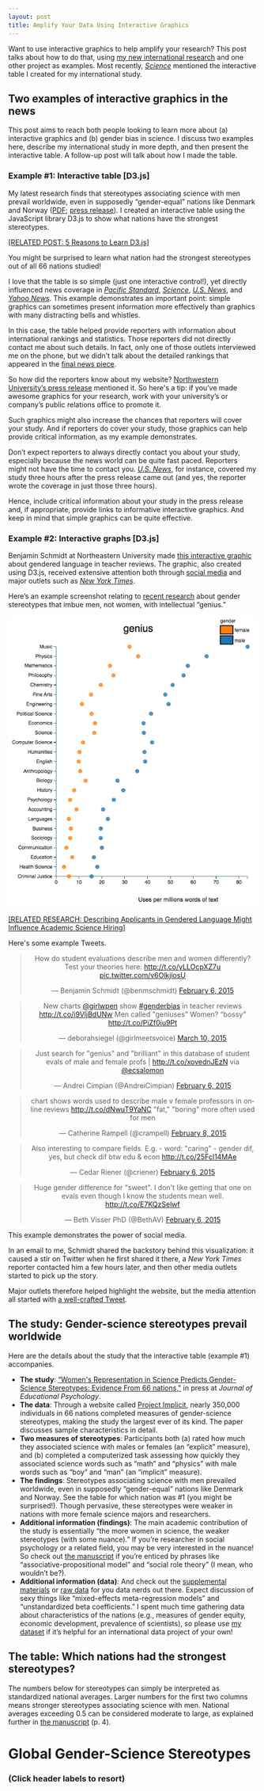 ```yaml
---
layout: post
title: Amplify Your Data Using Interactive Graphics
---
```


Want to use interactive graphics to help amplify your research? This post talks about how to do that, using [my new international research](http://d-miller.github.io/assets/MillerEaglyLinn2015.pdf) and one other project as examples. Most recently, [_Science_](http://news.sciencemag.org/social-sciences/2015/05/science-still-seen-male-profession-according-international-study-gender-bias) mentioned the interactive table I created for my international study.

## Two examples of interactive graphics in the news

This post aims to reach both people looking to learn more about (a) interactive graphics and (b) gender bias in science. I discuss two examples here, describe my international study in more depth, and then present the interactive table. A follow-up post will talk about how I made the table. 

### Example #1: Interactive table [D3.js]

My latest research finds that stereotypes associating science with men prevail worldwide, even in supposedly “gender-equal” nations like Denmark and Norway ([PDF](http://d-miller.github.io/assets/MillerEaglyLinn2015.pdf); [press release](http://www.northwestern.edu/newscenter/stories/2015/05/gender-science-stereotypes-persist-across-the-world.html)). I created an interactive table using the JavaScript library D3.js to show what nations have the strongest stereotypes. 

[[RELATED POST: 5 Reasons to Learn D3.js]](http://d-miller.github.io/Why-Learn-D3/)

You might be surprised to learn what nation had the strongest stereotypes out of all 66 nations studied! 

I love that the table is so simple (just one interactive control!), yet directly influenced news coverage in [_Pacific Standard_](http://www.psmag.com/health-and-behavior/when-it-comes-to-female-scientists-seeing-is-believing), [_Science_](http://news.sciencemag.org/social-sciences/2015/05/science-still-seen-male-profession-according-international-study-gender-bias), [_U.S. News_](http://www.usnews.com/news/blogs/data-mine/2015/05/18/stem-gender-stereotypes-common-across-the-world), and [_Yahoo News_](http://news.yahoo.com/gender-science-stereotype-strongest-holland-082246004.html). This example demonstrates an important point: simple graphics can sometimes present information more effectively than graphics with many distracting bells and whistles.  

In this case, the table helped provide reporters with information about international rankings and statistics. Those reporters did not directly contact me about such details. In fact, only one of those outlets interviewed me on the phone, but we didn’t talk about the detailed rankings that appeared in the [final news piece](http://news.sciencemag.org/social-sciences/2015/05/science-still-seen-male-profession-according-international-study-gender-bias).

So how did the reporters know about my website? [Northwestern University’s press release](http://www.northwestern.edu/newscenter/stories/2015/05/gender-science-stereotypes-persist-across-the-world.html) mentioned it. So here's a tip: if you’ve made awesome graphics for your research, work with your university’s or company’s public relations office to promote it.

Such graphics might also increase the chances that reporters will cover your study. And if reporters do cover your study, those graphics can help provide critical information, as my example demonstrates. 

Don’t expect reporters to always directly contact you about your study, especially because the news world can be quite fast paced. Reporters might not have the time to contact you. [_U.S. News_](http://www.usnews.com/news/blogs/data-mine/2015/05/18/stem-gender-stereotypes-common-across-the-world), for instance, covered my study three hours after the press release came out (and yes, the reporter wrote the coverage in just those three hours). 

Hence, include critical information about your study in the press release and, if appropriate, provide links to informative interactive graphics. And keep in mind that simple graphics can be quite effective. 

### Example #2: Interactive graphs [D3.js]

Benjamin Schmidt at Northeastern University made [this interactive graphic](http://benschmidt.org/profGender/) about gendered language in teacher reviews. The graphic, also created using D3.js, received extensive attention both through [social media](https://twitter.com/benmschmidt/status/563754577359814656) and major outlets such as [_New York Times_](http://www.nytimes.com/2015/02/07/upshot/is-the-professor-bossy-or-brilliant-much-depends-on-gender.html).

Here’s an example screenshot relating to [recent research](http://www.sciencemag.org/content/347/6219/262) about gender stereotypes that imbue men, not women, with intellectual “genius.” 

<div align="center"><img src="../images/prof-gender.png" /></div>

[[RELATED RESEARCH: Describing Applicants in Gendered Language Might Influence Academic Science Hiring]](http://www.americanscientist.org/blog/pub/gendered-language-science-hiring)

Here's some example Tweets.

<div align="center">
<blockquote class="twitter-tweet" lang="en"><p lang="en" dir="ltr">How do student evaluations describe men and women differently? Test your theories here: <a href="http://t.co/yLLOcpXZ7u">http://t.co/yLLOcpXZ7u</a> <a href="http://t.co/v6OlkjiosU">pic.twitter.com/v6OlkjiosU</a></p>&mdash; Benjamin Schmidt (@benmschmidt) <a href="https://twitter.com/benmschmidt/status/563754577359814656">February 6, 2015</a></blockquote>
<script async src="//platform.twitter.com/widgets.js" charset="utf-8"></script>
</div>

<div align="center">
<blockquote class="twitter-tweet" lang="en"><p lang="en" dir="ltr">New charts <a href="https://twitter.com/girlwpen">@girlwpen</a> show <a href="https://twitter.com/hashtag/genderbias?src=hash">#genderbias</a> in teacher reviews <a href="http://t.co/i9VljBdUNw">http://t.co/i9VljBdUNw</a> Men called &quot;geniuses&quot; Women? “bossy&quot; <a href="http://t.co/PiZf0ju9Pt">http://t.co/PiZf0ju9Pt</a></p>&mdash; deborahsiegel (@girlmeetsvoice) <a href="https://twitter.com/girlmeetsvoice/status/575413471799607296">March 10, 2015</a></blockquote>
<script async src="//platform.twitter.com/widgets.js" charset="utf-8"></script>
</div>

<div align="center">
<blockquote class="twitter-tweet" lang="en"><p lang="en" dir="ltr">Just search for &quot;genius&quot; and &quot;brilliant&quot; in this database of student evals of male and female profs | <a href="http://t.co/xovednJEzN">http://t.co/xovednJEzN</a> via <a href="https://twitter.com/ecsalomon">@ecsalomon</a></p>&mdash; Andrei Cimpian (@AndreiCimpian) <a href="https://twitter.com/AndreiCimpian/status/563766644783464448">February 6, 2015</a></blockquote>
<script async src="//platform.twitter.com/widgets.js" charset="utf-8"></script>
</div>

<div align="center">
<blockquote class="twitter-tweet" lang="en"><p lang="en" dir="ltr">chart shows words used to describe male v female professors in online reviews <a href="http://t.co/dNwuT9YaNC">http://t.co/dNwuT9YaNC</a> &quot;fat,&quot; &quot;boring&quot; more often used for men</p>&mdash; Catherine Rampell (@crampell) <a href="https://twitter.com/crampell/status/564513761566806016">February 8, 2015</a></blockquote>
<script async src="//platform.twitter.com/widgets.js" charset="utf-8"></script>
</div>

<div align="center">
<blockquote class="twitter-tweet" lang="en"><p lang="en" dir="ltr">Also interesting to compare fields. E.g. - word: &quot;caring&quot; - gender dif, yes, but check dif btw edu &amp; econ <a href="http://t.co/25Fcl14MAe">http://t.co/25Fcl14MAe</a></p>&mdash; Cedar Riener (@criener) <a href="https://twitter.com/criener/status/563759767777452032">February 6, 2015</a></blockquote>
<script async src="//platform.twitter.com/widgets.js" charset="utf-8"></script>
</div>

<div align="center">
<blockquote class="twitter-tweet" lang="en"><p lang="en" dir="ltr">Huge gender difference for &quot;sweet&quot;. I don&#39;t like getting that one on evals even though I know the students mean well. <a href="http://t.co/E7KQzSelwf">http://t.co/E7KQzSelwf</a></p>&mdash; Beth Visser PhD (@BethAV) <a href="https://twitter.com/BethAV/status/563770468495556609">February 6, 2015</a></blockquote>
<script async src="//platform.twitter.com/widgets.js" charset="utf-8"></script>
</div>

This example demonstrates the power of social media. 

In an email to me, Schmidt shared the backstory behind this visualization: it caused a stir on Twitter when he first shared it there, a _New York Times_ reporter contacted him a few hours later, and then other media outlets started to pick up the story.

Major outlets therefore helped highlight the website, but the media attention all started with [a well-crafted Tweet](https://twitter.com/benmschmidt/status/563754577359814656).

## The study: Gender-science stereotypes prevail worldwide

Here are the details about the study that the interactive table (example #1) accompanies.

* **The study**: [“Women's Representation in Science Predicts Gender-Science Stereotypes: Evidence From 66 nations,"](http://d-miller.github.io/assets/MillerEaglyLinn2015.pdf) in press at _Journal of Educational Psychology_.
*	**The data**: Through a website called [Project Implicit](https://implicit.harvard.edu/implicit/takeatest.html), nearly 350,000 individuals in 66 nations completed measures of gender-science stereotypes, making the study the largest ever of its kind. The paper discusses sample characteristics in detail. 
*	**Two measures of stereotypes**: Participants both (a) rated how much they associated science with males or females (an “explicit” measure), and (b) completed a computerized task assessing how quickly they associated science words such as “math” and “physics” with male words such as “boy” and “man” (an “implicit” measure).
*	**The findings**: Stereotypes associating science with men prevailed worldwide, even in supposedly “gender-equal” nations like Denmark and Norway. See the table for which nation was #1 (you might be surprised!). Though pervasive, these stereotypes were weaker in nations with more female science majors and researchers. 
*	**Additional information (findings)**: The main academic contribution of the study is essentially “the more women in science, the weaker stereotypes (with some nuance).” If you’re researcher in social psychology or a related field, you may be very interested in the nuance! So check out [the manuscript](http://d-miller.github.io/assets/MillerEaglyLinn2015.pdf) if you’re enticed by phrases like “associative-propositional model” and “social role theory” (I mean, who wouldn’t be?). 
*	**Additional information (data)**: And check out the [supplemental materials](http://supp.apa.org/psycarticles/supplemental/edu0000005/edu-EDU-2014-0328.SUPP.FINAL.docx) or [raw data](http://supp.apa.org/psycarticles/supplemental/edu0000005/edu-EDU-2014-0328-SupplementalDataset.xls) for you data nerds out there. Expect discussion of sexy things like “mixed-effects meta-regression models” and “unstandardized beta coefficients.” I spent much time gathering data about characteristics of the nations (e.g., measures of gender equity, economic development, prevalence of scientists), so please use [my dataset](http://supp.apa.org/psycarticles/supplemental/edu0000005/edu-EDU-2014-0328-SupplementalDataset.xls) if it’s helpful for an international data project of your own!

## The table: Which nations had the strongest stereotypes?

The numbers below for stereotypes can simply be interpreted as standardized national averages. Larger numbers for the first two columns means stronger stereotypes associating science with men. National averages exceeding 0.5 can be considered moderate to large, as explained further in [the manuscript](http://d-miller.github.io/assets/MillerEaglyLinn2015.pdf) (p. 4).

<script src="../assets/Stereotypes-Table/d3.v3.min.js"></script>
<link rel="stylesheet" href="../assets/Stereotypes-Table/styles.css">

<div id="table" style="padding-top: 0px;">
  <div id="titleCustom">
    <h1><strong>Global Gender-Science Stereotypes</strong></h1>
    <h3>(Click header labels to resort)</h3>
  </div>
  <div class="top25" style="text-align: center;"></div>
  <script src="../assets/Stereotypes-Table/top25.js"></script>
</div>

